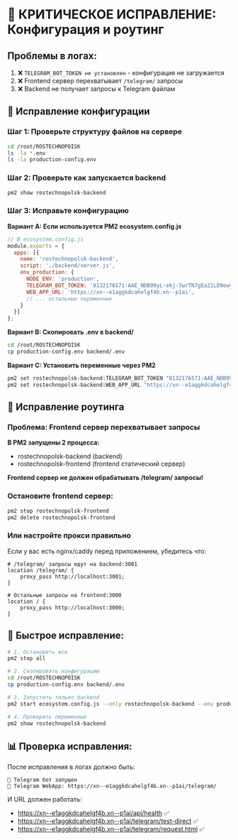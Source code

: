 # 🚨 КРИТИЧЕСКОЕ ИСПРАВЛЕНИЕ: Конфигурация и роутинг

## Проблемы в логах:
1. ❌ `TELEGRAM_BOT_TOKEN не установлен` - конфигурация не загружается
2. ❌ Frontend сервер перехватывает `/telegram/` запросы
3. ❌ Backend не получает запросы к Telegram файлам

## 🔧 Исправление конфигурации

### Шаг 1: Проверьте структуру файлов на сервере
```bash
cd /root/ROSTECHNOPOISK
ls -la *.env
ls -la production-config.env
```

### Шаг 2: Проверьте как запускается backend
```bash
pm2 show rostechnopolsk-backend
```

### Шаг 3: Исправьте конфигурацию

**Вариант A: Если используется PM2 ecosystem.config.js**
```javascript
// В ecosystem.config.js
module.exports = {
  apps: [{
    name: 'rostechnopolsk-backend',
    script: './backend/server.js',
    env_production: {
      NODE_ENV: 'production',
      TELEGRAM_BOT_TOKEN: '8132176571:AAE_NDB99yL-ekj-7wrTN7gEaZ1LD9ewyGk',
      WEB_APP_URL: 'https://xn--e1aggkdcahelgf4b.xn--p1ai',
      // ... остальные переменные
    }
  }]
};
```

**Вариант B: Скопировать .env в backend/**
```bash
cd /root/ROSTECHNOPOISK
cp production-config.env backend/.env
```

**Вариант C: Установить переменные через PM2**
```bash
pm2 set rostechnopolsk-backend:TELEGRAM_BOT_TOKEN "8132176571:AAE_NDB99yL-ekj-7wrTN7gEaZ1LD9ewyGk"
pm2 set rostechnopolsk-backend:WEB_APP_URL "https://xn--e1aggkdcahelgf4b.xn--p1ai"
```

## 🔧 Исправление роутинга

### Проблема: Frontend сервер перехватывает запросы

**В PM2 запущены 2 процесса:**
- rostechnopolsk-backend (backend)
- rostechnopolsk-frontend (frontend статический сервер)

**Frontend сервер не должен обрабатывать /telegram/ запросы!**

### Остановите frontend сервер:
```bash
pm2 stop rostechnopolsk-frontend
pm2 delete rostechnopolsk-frontend
```

### Или настройте прокси правильно

Если у вас есть nginx/caddy перед приложением, убедитесь что:
```nginx
# /telegram/ запросы идут на backend:3001
location /telegram/ {
    proxy_pass http://localhost:3001;
}

# Остальные запросы на frontend:3000
location / {
    proxy_pass http://localhost:3000;
}
```

## 🚀 Быстрое исправление:

```bash
# 1. Остановить все
pm2 stop all

# 2. Скопировать конфигурацию
cd /root/ROSTECHNOPOISK
cp production-config.env backend/.env

# 3. Запустить только backend
pm2 start ecosystem.config.js --only rostechnopolsk-backend --env production

# 4. Проверить переменные
pm2 show rostechnopolsk-backend
```

## 📊 Проверка исправления:

После исправления в логах должно быть:
```
🤖 Telegram бот запущен
🤖 Telegram WebApp: https://xn--e1aggkdcahelgf4b.xn--p1ai/telegram/
```

И URL должен работать:
- https://xn--e1aggkdcahelgf4b.xn--p1ai/api/health ✅
- https://xn--e1aggkdcahelgf4b.xn--p1ai/telegram/test-direct ✅
- https://xn--e1aggkdcahelgf4b.xn--p1ai/telegram/request.html ✅
